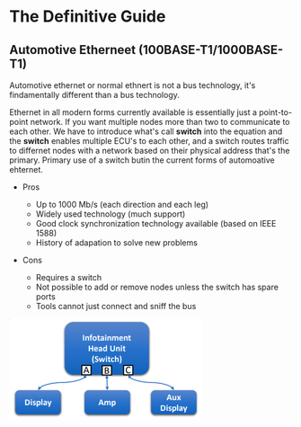 # The Definitive Guide

## Automotive Etherneet (100BASE-T1/1000BASE-T1)

Automotive ethernet or normal ethnert is not a bus technology, it's findamentally different than a bus technology.

Ethernet in all modern forms currently available is essentially just a point-to-point network. If you want multiple nodes more than two to communicate to each other. We have to introduce what's call **switch** into the equation and the **switch** enables multiple ECU's to each other, and a switch routes traffic to differnet nodes with a network based on their physical address that's the primary. Primary use of a switch butin the current forms of automoative ehternet.

- Pros

  - Up to 1000 Mb/s (each direction and each leg)
  - Widely used technology (much support)
  - Good clock synchronization technology available (based on IEEE 1588)
  - History of adapation to solve new problems

- Cons

  - Requires a switch
  - Not possible to add or remove nodes unless the switch has spare ports
  - Tools cannot just connect and sniff the bus

![auto_eth_example_ivi](./images/auto_eth_example_ivi.png)
